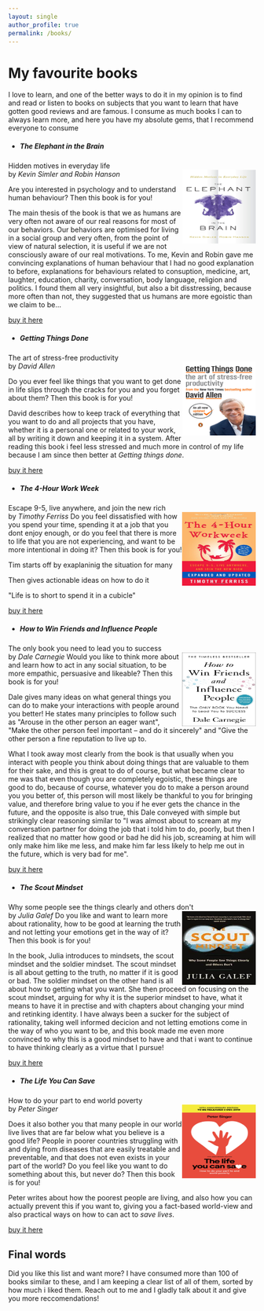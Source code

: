 ```yaml
---
layout: single
author_profile: true
permalink: /books/
---
```


# My favourite books

I love to learn, and one of the better ways to do it in my opinion is to find and read or listen to books on subjects that you want to learn that have gotten good reviews and are famous. I consume as much books I can to always learn more, and here you have my absolute gems, that I recommend everyone to consume

- ##### **The Elephant in the Brain**
Hidden motives in everyday life 
\
by *Kevin Simler and Robin Hanson*
<img style="float: right;" src="\assets\images\books\elephant.jpg" height=150 width=150>

Are you interested in psychology and to understand human behaviour? Then this book is for you! 

The main thesis of the book is that we as humans are very often not aware of our real reasons for most of our behaviors. Our behaviors are optimised for living in a social group and very often, from the point of view of natural selection, it is useful if we are not consciously aware of our real motivations. To me, Kevin and Robin gave me convincing explanations of human behaviour that I had no good explanation to before, explanations for behaviours related to consuption, medicine, art, laughter, education, charity, conversation, body language, religion and politics. I found them all very insightful, but also a bit disstressing, because more often than not, they suggested that us humans are more egoistic than we claim to be...

[buy it here](https://amzn.to/44CgvGE)

- ##### **Getting Things Done**
The art of stress-free productivity
\
by *David Allen*
<img style="float: right;" src="\assets\images\books\getting-things-done-3.jpg" height=150 width=150>

Do you ever feel like things that you want to get done in life slips through the cracks for you and you forget about them? Then this book is for you! 

David describes how to keep track of everything that you want to do and all projects that you have, whether it is a personal one or related to your work, all by writing it down and keeping it in a system. After reading this book i feel less stressed and much more in control of my life because I am since then better at *Getting things done*.

[buy it here](https://amzn.to/3R41H0q)

- ##### **The 4-Hour Work Week**
Escape 9-5, live anywhere, and join the new rich
\
by *Timothy Ferriss*
<img style="float: right;" src="\assets\images\books\4hour.jpg" height=150 width=150>
Do you feel dissatisfied with how you spend your time, spending it at a job that you dont enjoy enough, or do you feel that there is more to life that you are not experiencing, and want to be more intentional in doing it? Then this book is for you!

Tim starts off by exaplaninig the situation for many

Then gives actionable ideas on how to do it

"Life is to short to spend it in a cubicle"

[buy it here](https://amzn.to/3EmsOfF)

- ##### **How to Win Friends and Influence People**
The only book you need to lead you to success
\
by *Dale Carnegie*
<img style="float: right;" src="\assets\images\books\winfriends.jpg" height=150 width=150>
Would you like to think more about and learn how to act in any social situation, to be more empathic, persuasive and likeable? Then this book is for you!

Dale gives many ideas on what general things you can do to make your interactions with people around you better! He states many principles to follow such as "Arouse in the other person an eager want", "Make the other person feel important – and do it sincerely" and "Give the other person a fine reputation to live up to.

What I took away most clearly from the book is that usually when you interact with people you think about doing things that are valuable to them for their sake, and this is great to do of course, but what became clear to me was that even though you are completely egoistic, these things are good to do, because of course, whatever you do to make a person around you you better of, this person will most likely be thankful to you for bringing value, and therefore bring value to you if he ever gets the chance in the future, and the opposite is also true, this Dale conveyed with simple but strikingly clear reasoning similar to "I was almost about to scream at my conversation partner for doing the job that i told him to do, poorly, but then I realized that no matter how good or bad he did his job, screaming at him will only make him like me less, and make him far less likely to help me out in the future, which is very bad for me".

[buy it here](https://amzn.to/3EjWGcN)

- ##### **The Scout Mindset**
Why some people see the things clearly and others don't
\
by *Julia Galef*
<img style="float: right;" src="\assets\images\books\scout.jpg" height=150 width=150>
Do you like and want to learn more about rationality, how to be good at learning the truth and not letting your emotions get in the way of it? Then this book is for you!

In the book, Julia introduces to mindsets, the scout mindset and the soldier mindset. The scout mindset is all about getting to the truth, no matter if it is good or bad. The soldier mindset on the other hand is all about how to getting what you want. She then proceed on focusing on the scout mindset, arguing for why it is the superior mindset to have, what it means to have it in prectise and with chapters about changing your mind and retinking identity. I have always been a sucker for the subject of rationality, taking well informed decicion and not letting emotions come in the way of who you want to be, and this book made me even more convinced to why this is a good mindset to have and that i want to continue to have thinking clearly as a virtue that I pursue!

[buy it here](https://amzn.to/3Elx3bg)

- ##### **The Life You Can Save**
How to do your part to end world poverty
\
by *Peter Singer*
<img style="float: right;" src="\assets\images\books\book_BP.jpeg" height=150 width=150>

Does it also bother you that many people in our world live lives that are far below what you believe is a good life? People in poorer countries struggling with and dying from diseases that are easily treatable and preventable, and that does not even exists in your part of the world? Do you feel like you want to do something about this, but never do? Then this book is for you! 

Peter writes about how the poorest people are living, and also how you can actually prevent this if you want to, giving you a fact-based world-view and also practical ways on how to can act to *save lives*.

[buy it here](https://amzn.to/45PF1VU)

## Final words
Did you like this list and want more? I have consumed more than 100 of books similar to these, and I am keeping a clear list of all of them, sorted by how much i liked them. Reach out to me and I gladly talk about it and give you more reccomendations!